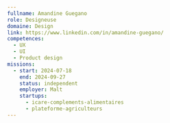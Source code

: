 ```yaml
---
fullname: Amandine Guegano
role: Designeuse
domaine: Design
link: https://www.linkedin.com/in/amandine-guegano/
competences:
  - UX
  - UI
  - Product design
missions:
  - start: 2024-07-18
    end: 2024-09-27
    status: independent
    employer: Malt
    startups:
      - icare-complements-alimentaires
      - plateforme-agriculteurs
---
```

